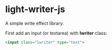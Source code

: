 # light-writer-js
A simple write effect library.

First add an input (or textarea) with <b>lwriter</b> class:

```HTML
<input class="lwriter" type="text">
```
